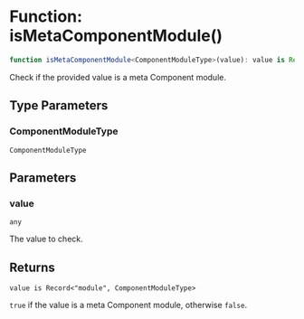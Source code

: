 # Function: isMetaComponentModule()

```ts
function isMetaComponentModule<ComponentModuleType>(value): value is Record<"module", ComponentModuleType>;
```

Check if the provided value is a meta Component module.

## Type Parameters

### ComponentModuleType

`ComponentModuleType`

## Parameters

### value

`any`

The value to check.

## Returns

`value is Record<"module", ComponentModuleType>`

`true` if the value is a meta Component module, otherwise `false`.
